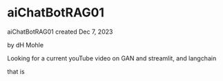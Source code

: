 # aiChatBotRAG01
aiChatBotRAG01
 created Dec 7, 2023

 by dH Mohle

 Looking for a current youTube video on GAN and streamlit, and langchain 

 that is 
 
 
